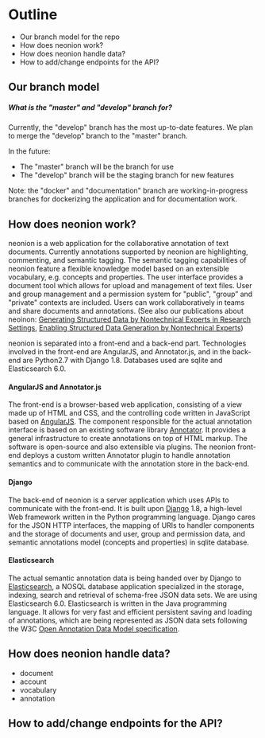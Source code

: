 # Outline

* Our branch model for the repo
* How does neonion work?
* How does neonion handle data?
* How to add/change endpoints for the API?

## Our branch model

##### What is the "master" and "develop" branch for?

Currently, the "develop" branch has the most up-to-date features.
We plan to merge the "develop" branch to the "master" branch.

In the future:

* The "master" branch will be the branch for use
* The "develop" branch will be the staging branch for new features

Note: the "docker" and "documentation" branch are working-in-progress branches for dockerizing the application and for documentation work.

## How does neonion work?

neonion is a web application for the collaborative annotation of text documents.
Currently annotations supported by neonion are highlighting, commenting, and semantic tagging.
The semantic tagging capabilities of neonion feature a flexible knowledge model based on an extensible vocabulary, e.g. concepts and properties.
The user interface provides a document tool which allows for upload and management of text files. User and group management and a permission system for "public", "group” and "private" contexts are included. Users can work collaboratively in teams and share documents and annotations. (See also our publications about neoinon: [Generating Structured Data by Nontechnical Experts in Research Settings](https://www.degruyter.com/view/j/icom.2018.17.issue-1/icom-2018-0005/icom-2018-0005.xml?intcmp=trendmd), [Enabling Structured Data Generation by Nontechnical Experts](https://dl.gi.de/bitstream/handle/20.500.12116/3264/2017_MCI_231.pdf?sequence=1&isAllowed=y))

neonion is separated into a front-end and a back-end part.
Technologies involved in the front-end are AngularJS, and Annotator.js, and in the back-end are Python2.7 with Django 1.8. Databases used are sqlite and Elasticsearch 6.0.

#### AngularJS and Annotator.js

The front-end is a browser-based web application, consisting of a view made up of HTML and CSS, and the controlling code written in JavaScript based on [AngularJS](https://angularjs.org/). The component responsible for the actual annotation interface is based on an existing software library [Annotator](https://github.com/openannotation/annotator/). It provides a general infrastructure to create annotations on top of HTML markup. The software is open-source and also extensible via plugins. The neonion front-end deploys a custom written Annotator plugin to handle annotation semantics and to communicate with the annotation store in the back-end.

#### Django

The back-end of neonion is a server application which uses APIs to communicate with the front-end. It is built upon [Django](https://www.djangoproject.com/) 1.8, a high-level Web framework written in the Python programming language.
Django cares for the JSON HTTP interfaces, the mapping of URIs to handler components and the storage of documents and user, group and permission data, and semantic annotations model (concepts and properties) in sqlite database.

#### Elasticsearch

The actual semantic annotation data is being handed over by Django to [Elasticsearch](https://www.elastic.co/), a NOSQL database application specialized in the storage, indexing, search and retrieval of schema-free JSON data sets. We are using Elasticsearch 6.0.
Elasticsearch is written in the Java programming language. It allows for very fast and efficient persistent saving and loading of annotations, which are being represented as JSON data sets following the W3C [Open Annotation Data Model specification](http://www.openannotation.org/spec/core/).

## How does neonion handle data?

* document
* account
* vocabulary
* annotation

## How to add/change endpoints for the API?
